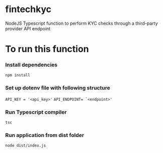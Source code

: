 # fintechkyc
NodeJS Typescript function to perform KYC checks through a third-party provider API endpoint

# To run this function

### Install dependencies
```npm install```

### Set up dotenv file with following structure
``` API_KEY = '<api_key>' ```
``` API_ENDPOINT= `<endpoint>' ```

### Run Typescript compiler
``` tsc ```

### Run application from dist folder
```node dist/index.js```